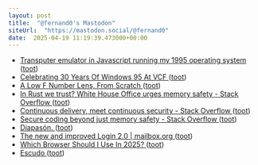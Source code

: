```yaml
---
layout: post
title:  "@fernand0's Mastodon"
siteUrl:  "https://mastodon.social/@fernand0"
date:  2025-04-19 11:19:39.473000+00:00
---
```

*  [Transputer emulator in Javascript running my 1995 operating system ](https://nanochess.org/transputer_emulator.htm) ([toot](https://mastodon.social/@fernand0/114364355672088883))
*  [Celebrating 30 Years Of Windows 95 At VCF ](https://hackaday.com/2025/04/06/celebrating-30-years-of-windows-95) ([toot](https://mastodon.social/@fernand0/114364163723644428))
*  [A Low F Number Lens, From Scratch ](https://hackaday.com/2025/04/06/a-low-f-number-lens-from-scratch) ([toot](https://mastodon.social/@fernand0/114363860225073574))
*  [In Rust we trust? White House Office urges memory safety - Stack Overflow ](https://stackoverflow.blog/2024/12/30/in-rust-we-trust-white-house-office-urges-memory-safety) ([toot](https://mastodon.social/@fernand0/114363715062398870))
*  [Continuous delivery, meet continuous security - Stack Overflow ](https://stackoverflow.blog/2022/11/30/continuous-delivery-meet-continuous-security) ([toot](https://mastodon.social/@fernand0/114361951588545762))
*  [Secure coding beyond just memory safety - Stack Overflow ](https://stackoverflow.blog/2025/03/04/secure-coding-beyond-just-memory-safety) ([toot](https://mastodon.social/@fernand0/114360197278907562))
*  [Diapasón. ](https://avecesunafoto.wordpress.com/2025/04/17/diapason) ([toot](https://mastodon.social/@fernand0/114360170667470265))
*  [The new and improved Login 2.0 \| mailbox.org ](https://mailbox.org/en/post/the-new-logi) ([toot](https://mastodon.social/@fernand0/114359893645058774))
*  [Which Browser Should I Use In 2025? ](https://hackaday.com/2025/04/07/which-browser-should-i-use-in-2025) ([toot](https://mastodon.social/@fernand0/114359669925858174))
*  [Escudo ](https://www.flickr.com/photos/fernand0/54418516277) ([toot](https://mastodon.social/@fernand0/114359639726208095))
